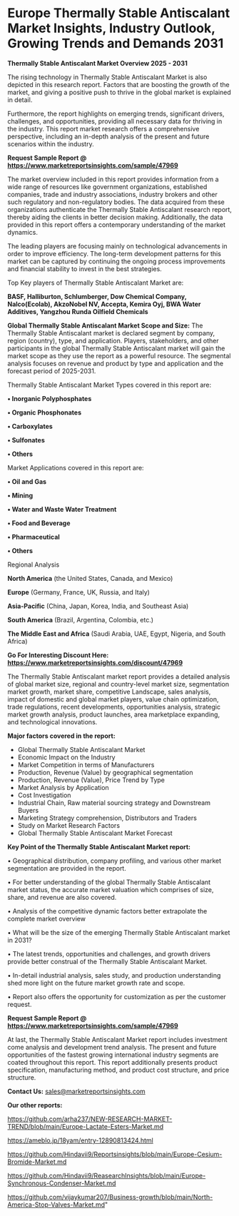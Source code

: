 # Europe Thermally Stable Antiscalant Market Insights, Industry Outlook, Growing Trends and Demands 2031

<Strong> Thermally Stable Antiscalant Market Overview 2025 - 2031</strong>

The rising technology in Thermally Stable Antiscalant Market is also depicted in this research report. Factors that are boosting the growth of the market, and giving a positive push to thrive in the global market is explained in detail.

Furthermore, the report highlights on emerging trends, significant drivers, challenges, and opportunities, providing all necessary data for thriving in the industry. This report market research offers a comprehensive perspective, including an in-depth analysis of the present and future scenarios within the industry.

<strong>Request Sample Report @ <a href=https://www.marketreportsinsights.com/sample/47969>https://www.marketreportsinsights.com/sample/47969</a></strong>

The market overview included in this report provides information from a wide range of resources like government organizations, established companies, trade and industry associations, industry brokers and other such regulatory and non-regulatory bodies. The data acquired from these organizations authenticate the Thermally Stable Antiscalant research report, thereby aiding the clients in better decision making. Additionally, the data provided in this report offers a contemporary understanding of the market dynamics.

The leading players are focusing mainly on technological advancements in order to improve efficiency. The long-term development patterns for this market can be captured by continuing the ongoing process improvements and financial stability to invest in the best strategies.

Top Key players of Thermally Stable Antiscalant Market are:

<strong>BASF, Halliburton, Schlumberger, Dow Chemical Company, Nalco(Ecolab), AkzoNobel NV, Accepta, Kemira Oyj, BWA Water Additives, Yangzhou Runda Oilfield Chemicals</strong>

<strong><b>Global Thermally Stable Antiscalant Market Scope and Size:</b></strong>
The Thermally Stable Antiscalant market is declared segment by company, region (country), type, and application. Players, stakeholders, and other participants in the global Thermally Stable Antiscalant market will gain the market scope as they use the report as a powerful resource. The segmental analysis focuses on revenue and product by type and application and the forecast period of 2025-2031.

Thermally Stable Antiscalant Market Types covered in this report are:

<strong>•  Inorganic Polyphosphates

•  Organic Phosphonates

•  Carboxylates

•  Sulfonates

•  Others</strong>

Market Applications covered in this report are:

<strong>•  Oil and Gas

•  Mining

•  Water and Waste Water Treatment

•  Food and Beverage

•  Pharmaceutical

•  Others</strong> 

Regional Analysis

<strong>North America</strong> (the United States, Canada, and Mexico)

<strong>Europe</strong> (Germany, France, UK, Russia, and Italy)

<strong>Asia-Pacific</strong> (China, Japan, Korea, India, and Southeast Asia)

<strong>South America</strong> (Brazil, Argentina, Colombia, etc.)

<strong>The Middle East and Africa</strong> (Saudi Arabia, UAE, Egypt, Nigeria, and South Africa)

<strong>Go For Interesting Discount Here: <a href=https://www.marketreportsinsights.com/discount/47969>https://www.marketreportsinsights.com/discount/47969</a></strong>

The Thermally Stable Antiscalant market report provides a detailed analysis of global market size, regional and country-level market size, segmentation market growth, market share, competitive Landscape, sales analysis, impact of domestic and global market players, value chain optimization, trade regulations, recent developments, opportunities analysis, strategic market growth analysis, product launches, area marketplace expanding, and technological innovations.

<strong><b>Major factors covered in the report:</b></strong>
<ul>
  <li>Global Thermally Stable Antiscalant Market </li>
  <li>Economic Impact on the Industry</li>
  <li>Market Competition in terms of Manufacturers</li>
  <li>Production, Revenue (Value) by geographical segmentation</li>
  <li>Production, Revenue (Value), Price Trend by Type</li>
  <li>Market Analysis by Application</li>
  <li>Cost Investigation</li>
  <li>Industrial Chain, Raw material sourcing strategy and Downstream Buyers</li>
  <li>Marketing Strategy comprehension, Distributors and Traders</li>
  <li>Study on Market Research Factors</li>
  <li>Global Thermally Stable Antiscalant Market Forecast</li>
</ul>

<strong><b>Key Point of the Thermally Stable Antiscalant Market report:</b></strong>

• Geographical distribution, company profiling, and various other market segmentation are provided in the report.

• For better understanding of the global Thermally Stable Antiscalant market status, the accurate market valuation which comprises of size, share, and revenue are also covered.

• Analysis of the competitive dynamic factors better extrapolate the complete market overview

• What will be the size of the emerging Thermally Stable Antiscalant market in 2031?

• The latest trends, opportunities and challenges, and growth drivers provide better construal of the Thermally Stable Antiscalant Market.

• In-detail industrial analysis, sales study, and production understanding shed more light on the future market growth rate and scope.

• Report also offers the opportunity for customization as per the customer request.

<strong>Request Sample Report @ <a href=https://www.marketreportsinsights.com/sample/47969>https://www.marketreportsinsights.com/sample/47969</a></strong>

At last, the Thermally Stable Antiscalant Market report includes investment come analysis and development trend analysis. The present and future opportunities of the fastest growing international industry segments are coated throughout this report. This report additionally presents product specification, manufacturing method, and product cost structure, and price structure.

<strong>Contact Us:</strong>
sales@marketreportsinsights.com

<strong>Our other reports:</strong>

<a href=https://github.com/arha237/NEW-RESEARCH-MARKET-TREND/blob/main/Europe-Lactate-Esters-Market.md>https://github.com/arha237/NEW-RESEARCH-MARKET-TREND/blob/main/Europe-Lactate-Esters-Market.md</a>

<a href=https://ameblo.jp/18yam/entry-12890813424.html>https://ameblo.jp/18yam/entry-12890813424.html</a>

<a href=https://github.com/Hindavii9/Reportsinsights/blob/main/Europe-Cesium-Bromide-Market.md>https://github.com/Hindavii9/Reportsinsights/blob/main/Europe-Cesium-Bromide-Market.md</a>

<a href=https://github.com/Hindavii9/ReasearchInsights/blob/main/Europe-Synchronous-Condenser-Market.md>https://github.com/Hindavii9/ReasearchInsights/blob/main/Europe-Synchronous-Condenser-Market.md</a>

<a href=https://github.com/vijaykumar207/Business-growth/blob/main/North-America-Stop-Valves-Market.md>https://github.com/vijaykumar207/Business-growth/blob/main/North-America-Stop-Valves-Market.md</a>"

